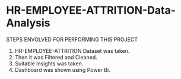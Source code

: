 # HR-EMPLOYEE-ATTRITION-Data-Analysis

STEPS ENVOLVED FOR PERFORMING THIS PROJECT

1. HR-EMPLOYEE-ATTRITION Dataset was taken. 
2. Then it was Filtered and Cleaned.
3. Suitable Insights was taken.
4. Dashboard was shown using Power Bi.
